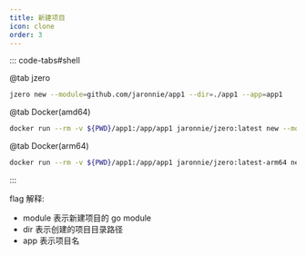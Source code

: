 ```yaml
---
title: 新建项目
icon: clone
order: 3
---
```


::: code-tabs#shell

@tab jzero

```bash
jzero new --module=github.com/jaronnie/app1 --dir=./app1 --app=app1
```

@tab Docker(amd64)

```bash
docker run --rm -v ${PWD}/app1:/app/app1 jaronnie/jzero:latest new --module=github.com/jaronnie/app1 --dir=./app1 --app=app1
```

@tab Docker(arm64)

```bash
docker run --rm -v ${PWD}/app1:/app/app1 jaronnie/jzero:latest-arm64 new --module=github.com/jaronnie/app1 --dir=./app1 --app=app1
```
:::

flag 解释:

* module 表示新建项目的 go module
* dir 表示创建的项目目录路径
* app 表示项目名